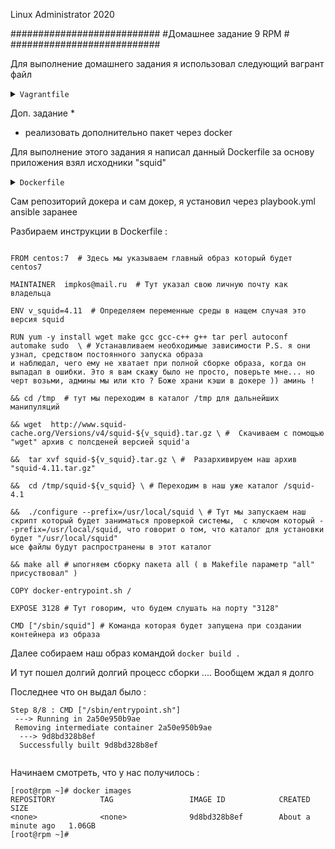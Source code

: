
Linux Administrator 2020

   ###########################
   #Домашнее задание 9  RPM  #
   ###########################




Для выполнение домашнего задания я использовал следующий вагрант файл

<details>
<summary><code>Vagrantfile</code></summary>

```
# -*- mode: ruby -*-
# vi: set ft=ruby :
home = ENV['HOME']
ENV["LC_ALL"] = "en_US.UTF-8"

Vagrant.configure(2) do |config|
 config.vm.define "vm-1" do |subconfig|
 subconfig.vm.box = "centos/7"
 subconfig.vm.hostname="rpm"
 subconfig.vm.network :private_network, ip: "192.168.50.11"
 subconfig.vm.provider "virtualbox" do |vb|
 vb.memory = "2024"
 vb.cpus = "1"
 end
 end
 config.vm.provision "ansible" do |ansible|
 ansible.compatibility_mode = "2.0"
 ansible.playbook = "playbook.yml"
end

     end

```

</details>



Доп. задание * 
* реализовать дополнительно пакет через docker


Для выполнение этого задания я написал данный Dockerfile за основу приложения взял исходники "squid"

<details>
<summary><code>Dockerfile</code></summary>

```


FROM centos:7
MAINTAINER  impkos@mail.ru
ENV v_squid=4.11
RUN yum -y install wget make gcc gcc-c++ g++ tar perl autoconf automake sudo  \
    && cd /tmp \
    && wget  http://www.squid-cache.org/Versions/v4/squid-${v_squid}.tar.gz \
    &&  tar xvf squid-${v_squid}.tar.gz \
    &&  cd /tmp/squid-${v_squid} \
    &&  ./configure --prefix=/usr/local/squid \
    &&  make all \
    &&  make
COPY docker-entrypoint.sh /
EXPOSE 3128

CMD ["/sbin/squid"]

```

</details>


Сам репозиторий докера и сам докер, я установил через playbook.yml ansible заранее


Разбираем инструкции в  Dockerfile :

```

FROM centos:7  # Здесь мы указываем главный образ который будет centos7

MAINTAINER  impkos@mail.ru  # Тут указал свою личную почту как владельца

ENV v_squid=4.11  # Определяем переменные среды в нащем случая это версия squid

RUN yum -y install wget make gcc gcc-c++ g++ tar perl autoconf automake sudo  \ # Устанавливаем необходимые зависимости P.S. я они узнал, средством постоянного запуска образа
и наблюдал, чего ему не хватает при полной сборке образа, когда он выпадал в ошибки. Это я вам скажу было не просто, поверьте мне... но черт возьми, админы мы или кто ? Боже храни кэши в докере )) аминь !

&& cd /tmp  # тут мы переходим в каталог /tmp для дальнейших манипуляций

&& wget  http://www.squid-cache.org/Versions/v4/squid-${v_squid}.tar.gz \ #  Скачиваем с помощью "wget" архив с полсденей версией squid'a

&&  tar xvf squid-${v_squid}.tar.gz \ #  Разархивируем наш архив "squid-4.11.tar.gz"

&&  cd /tmp/squid-${v_squid} \ # Переходим в наш уже каталог /squid-4.1

&&  ./configure --prefix=/usr/local/squid \ # Тут мы запускаем наш скрипт который будет заниматься проверкой системы,  с ключом который --prefix=/usr/local/squid, что говорит о том, что каталог для установки будет "/usr/local/squid"
ысе файлы будут распространены в этот каталог

&& make all # ыпогняем сборку пакета all ( в Makefile параметр "all" присуствовал" )

COPY docker-entrypoint.sh /

EXPOSE 3128 # Тут говорим, что будем слушать на порту "3128" 

CMD ["/sbin/squid"] # Команда которая будет запущена при создании контейнера из образа

```

Далее собираем наш образ командой <code>docker build . </code>


И тут пошел долгий долгий процесс сборки .... Вообщем ждал я долго

Последнее что он выдал было :

```
Step 8/8 : CMD ["/sbin/entrypoint.sh"]
 ---> Running in 2a50e950b9ae
 Removing intermediate container 2a50e950b9ae
  ---> 9d8bd328b8ef
  Successfully built 9d8bd328b8ef
  
```


Начинаем смотреть, что у нас получилось :

```
[root@rpm ~]# docker images
REPOSITORY          TAG                 IMAGE ID            CREATED              SIZE
<none>              <none>              9d8bd328b8ef        About a minute ago   1.06GB
[root@rpm ~]# 


```









